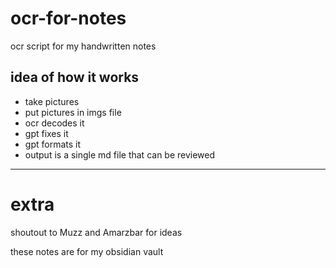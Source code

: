 # ocr-for-notes

ocr script for my handwritten notes

## idea of how it works

- take pictures
- put pictures in imgs file
- ocr decodes it
- gpt fixes it
- gpt formats it
- output is a single md file that can be reviewed

---

# extra

shoutout to Muzz and Amarzbar for ideas

these notes are for my obsidian vault
